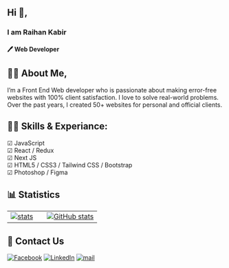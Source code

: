 ## Hi 👋,
### I am Raihan Kabir 
#### 🖊 Web Developer


## 🙋‍♂️ About Me,
I’m a Front End Web developer who is passionate about making error-free websites with 100% client satisfaction. I love to solve real-world problems. Over the past years, I created 50+ websites for personal and official clients.


## 👨‍💻 Skills & Experiance: 
  ☑ JavaScript <br> 
  ☑ React / Redux <br>
  ☑ Next JS <br>
  ☑ HTML5 / CSS3 / Tailwind CSS / Bootstrap <br>
  ☑ Photoshop / Figma <br>


## 📊 Statistics
<table border=0 width=1000>
  <tr>
    <td>
       <a  target="_blank" rel="noopener noreferrer nofollow" href="https://github.com/anuraghazra/github-readme-stats">
        <img src="https://github-readme-stats.vercel.app/api/top-langs/?username=raihan-cse&layout=compact" alt="stats" >
      </a>     
    </td>
    <td></td>
    <td>
      <a target="_blank" rel="noopener noreferrer nofollow" href="https://camo.githubusercontent.com/840df1d29e4ba2dc59363e2f947971f4d9df3db84d170b221b4fb86bf265ef00/68747470733a2f2f6769746875622d726561646d652d73746174732e76657263656c2e6170702f6170693f757365726e616d653d72616968616e2d6373652673686f775f69636f6e733d7472756526636f756e745f707269766174653d74727565">
        <img       src="https://camo.githubusercontent.com/840df1d29e4ba2dc59363e2f947971f4d9df3db84d170b221b4fb86bf265ef00/68747470733a2f2f6769746875622d726561646d652d73746174732e76657263656c2e6170702f6170693f757365726e616d653d72616968616e2d6373652673686f775f69636f6e733d7472756526636f756e745f707269766174653d74727565" alt="GitHub stats" data-canonical-src="https://github-readme-stats.vercel.app/api?username=raihan-cse&amp;show_icons=true&amp;count_private=true" style="max-width: 100%">
      </a>
    </td>
  </tr>
</table>


## 🚀 Contact Us

[![Facebook][facebook-shield]][facebook-url]
[![LinkedIn][linkedin-shield]][linkedin-url]
[![mail][mail-shield]][mail-url]

<!-- MARKDOWN LINKS & IMAGES -->

[facebook-shield]: https://img.shields.io/badge/-Facebook-black.svg?style=flat-square&logo=facebook&color=555&logoColor=white
[facebook-url]: https://facebook.com/rkps.dev
[linkedin-shield]: https://img.shields.io/badge/-LinkedIn-black.svg?style=flat-square&logo=linkedin&color=blue
[linkedin-url]: https://www.linkedin.com/in/raihan-kabir-384274143/
[mail-shield]: https://img.shields.io/badge/%F0%9F%93%A7%20Email-raihancse46%40gmail.com-lightgray
[mail-url]: mailto:raihancse46@gmail.com



